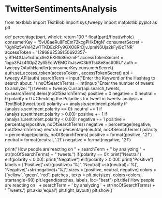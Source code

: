 # TwitterSentimentsAnalysis

from textblob import TextBlob
import sys,tweepy
import matplotlib.pyplot as plt

def percentage(part, whole):
    return 100 * float(part)/float(whole)
consumerKey = '5vU8aeRu8FxEm72kcgPHkDtgN'
consumerSecret = '0ghRz5vYnl4ZwTTKDExRFy9GXO8RrDjvJpmN6Ujs2kFyi9zTNR'
accessToken = '1296862539150692357-yiBfH4tUav1xdnqx9eXEXRlh86ezmP'
accessTokenSecret = 'bgo3FJz4flOpZ2y65EciWEMO7oJswC3b9Tsk8e8nc60RU'
auth = tweepy.OAuthHandler(consumerKey,consumerSecret)
auth.set_access_token(accessToken , accessTokenSecret)
api = tweepy.API(auth)
searchTerm = input("Enter the Keyword or the Hashtag to search about: ")
noOfSearchTerms = int(input("Enter the number of tweets to analyze: "))
tweets = tweepy.Cursor(api.search_tweets, q=searchTerm).items(noOfSearchTerms)
positive = 0
negative = 0
neutral = 0
polarity = 0
#Checking the Polarities
for tweet in tweets:
    analysis = TextBlob(tweet.text)
    polarity += analysis.sentiment.polarity
    if (analysis.sentiment.polarity == 0):
        neutral += 1
    if (analysis.sentiment.polarity > 0.00):
        positive += 1
    if (analysis.sentiment.polarity < 0.00):
        negative += 1
positive = percentage(positive, noOfSearchTerms)
negative = percentage(negative, noOfSearchTerms)
neutral = percentage(neutral, noOfSearchTerms)
polarity = percentage(polarity, noOfSearchTerms)
positive = format(positive, '.2f')
neutral = format(neutral, '.2f')
negative = format(negative, '.2f')

print("How people are reacting on " + searchTerm + " by analyzing " + str(noOfSearchTerms) + " tweets.")
if(polarity == 0):
    print("Neutral")
elif(polarity < 0.00):
    print("Negative")
elif(polarity > 0.00):
    print("Positive")
labels = ['Positive['+str(positive)+'%]', 'Neutral['+str(neutral)+'%]', 'Negative['+str(negative)+'%]']
sizes = [positive, neutral, negative]
colors = ['yellow', 'green', 'red']
patches , texts = plt.pie(sizes, colors=colors, startangle=90)
plt.legend(patches, labels, loc="best")
plt.title('How people are reacting on ' + searchTerm + ' by analyzing ' + str(noOfSearchTerms) + ' Tweets.')
plt.axis('equal')
plt.tight_layout()
plt.show()

 	 	 	 



